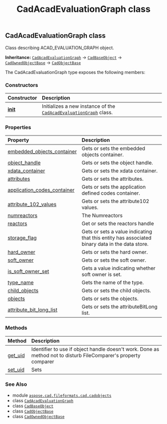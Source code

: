 ﻿---
title: CadAcadEvaluationGraph class
second_title: Aspose.CAD for Python via .NET API References
description: 
type: docs
weight: 100
url: /python-net/aspose.cad.fileformats.cad.cadobjects/cadacadevaluationgraph/
is_root: false
---

## CadAcadEvaluationGraph class

Class describing ACAD_EVALUATION_GRAPH object.



**Inheritance:** [`CadAcadEvaluationGraph`](/cad/python-net/aspose.cad.fileformats.cad.cadobjects/cadacadevaluationgraph) → 
[`CadBaseObject`](/cad/python-net/aspose.cad.fileformats.cad.cadobjects/cadbaseobject) → 
[`CadOwnedObjectBase`](/cad/python-net/aspose.cad.fileformats.cad.cadobjects/cadownedobjectbase) → 
[`CadObjectBase`](/cad/python-net/aspose.cad.fileformats.cad.cadobjects/cadobjectbase)



The CadAcadEvaluationGraph type exposes the following members:

### Constructors
| Constructor | Description |
| :- | :- |
| [__init__](/cad/python-net/aspose.cad.fileformats.cad.cadobjects/cadacadevaluationgraph/__init__/#) | Initializes a new instance of the [`CadAcadEvaluationGraph`](/cad/python-net/aspose.cad.fileformats.cad.cadobjects/cadacadevaluationgraph) class. |


### Properties
| Property | Description |
| :- | :- |
| [embedded_objects_container](/cad/python-net/aspose.cad.fileformats.cad.cadobjects/cadacadevaluationgraph/embedded_objects_container) | Gets or sets the embedded objects container. |
| [object_handle](/cad/python-net/aspose.cad.fileformats.cad.cadobjects/cadacadevaluationgraph/object_handle) | Gets or sets the object handle. |
| [xdata_container](/cad/python-net/aspose.cad.fileformats.cad.cadobjects/cadacadevaluationgraph/xdata_container) | Gets or sets the xdata container. |
| [attributes](/cad/python-net/aspose.cad.fileformats.cad.cadobjects/cadacadevaluationgraph/attributes) | Gets or sets the attributes. |
| [application_codes_container](/cad/python-net/aspose.cad.fileformats.cad.cadobjects/cadacadevaluationgraph/application_codes_container) | Gets or sets the application defined codes container. |
| [attribute_102_values](/cad/python-net/aspose.cad.fileformats.cad.cadobjects/cadacadevaluationgraph/attribute_102_values) | Gets or sets the attribute102 values. |
| [numreactors](/cad/python-net/aspose.cad.fileformats.cad.cadobjects/cadacadevaluationgraph/numreactors) | The Numreactors |
| [reactors](/cad/python-net/aspose.cad.fileformats.cad.cadobjects/cadacadevaluationgraph/reactors) | Get or sets the reactors handle |
| [storage_flag](/cad/python-net/aspose.cad.fileformats.cad.cadobjects/cadacadevaluationgraph/storage_flag) | Gets or sets a value indicating that this entity has associated binary data in the data store. |
| [hard_owner](/cad/python-net/aspose.cad.fileformats.cad.cadobjects/cadacadevaluationgraph/hard_owner) | Gets or sets the hard owner. |
| [soft_owner](/cad/python-net/aspose.cad.fileformats.cad.cadobjects/cadacadevaluationgraph/soft_owner) | Gets or sets the soft owner. |
| [is_soft_owner_set](/cad/python-net/aspose.cad.fileformats.cad.cadobjects/cadacadevaluationgraph/is_soft_owner_set) | Gets a value indicating whether soft owner is set. |
| [type_name](/cad/python-net/aspose.cad.fileformats.cad.cadobjects/cadacadevaluationgraph/type_name) | Gets the name of the type. |
| [child_objects](/cad/python-net/aspose.cad.fileformats.cad.cadobjects/cadacadevaluationgraph/child_objects) | Gets or sets the child objects. |
| [objects](/cad/python-net/aspose.cad.fileformats.cad.cadobjects/cadacadevaluationgraph/objects) | Gets or sets the objects. |
| [attribute_bit_long_list](/cad/python-net/aspose.cad.fileformats.cad.cadobjects/cadacadevaluationgraph/attribute_bit_long_list) | Gets or sets the attributeBitLong list. |


### Methods
| Method | Description |
| :- | :- |
| [get_uid](/cad/python-net/aspose.cad.fileformats.cad.cadobjects/cadacadevaluationgraph/get_uid/#) | Identifier to use if object handle doesn't work. Done as method not to disturb FileComparer's property comparer |
| [set_uid](/cad/python-net/aspose.cad.fileformats.cad.cadobjects/cadacadevaluationgraph/set_uid/#str) | Sets |



### See Also
* module [`aspose.cad.fileformats.cad.cadobjects`](..)
* class [`CadAcadEvaluationGraph`](/cad/python-net/aspose.cad.fileformats.cad.cadobjects/cadacadevaluationgraph)
* class [`CadBaseObject`](/cad/python-net/aspose.cad.fileformats.cad.cadobjects/cadbaseobject)
* class [`CadObjectBase`](/cad/python-net/aspose.cad.fileformats.cad.cadobjects/cadobjectbase)
* class [`CadOwnedObjectBase`](/cad/python-net/aspose.cad.fileformats.cad.cadobjects/cadownedobjectbase)

